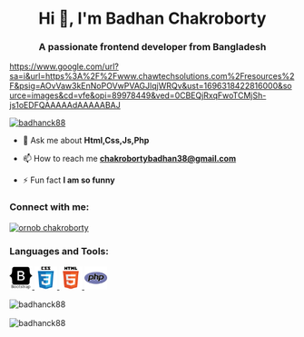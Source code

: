 <h1 align="center">Hi 👋, I'm Badhan Chakroborty</h1>
<h3 align="center">A passionate frontend developer from Bangladesh</h3>

https://www.google.com/url?sa=i&url=https%3A%2F%2Fwww.chawtechsolutions.com%2Fresources%2F&psig=AOvVaw3kEnNoPOVwPVAGJlqjWRQv&ust=1696318422816000&source=images&cd=vfe&opi=89978449&ved=0CBEQjRxqFwoTCMjSh-js1oEDFQAAAAAdAAAAABAJ

<p align="left"> <a href="https://github.com/ryo-ma/github-profile-trophy"><img src="https://github-profile-trophy.vercel.app/?username=badhanck88" alt="badhanck88" /></a> </p>

- 💬 Ask me about **Html,Css,Js,Php**

- 📫 How to reach me **chakrobortybadhan38@gmail.com**

- ⚡ Fun fact **I am so funny**

<h3 align="left">Connect with me:</h3>
<p align="left">
<a href="https://fb.com/ornob chakroborty" target="blank"><img align="center" src="https://raw.githubusercontent.com/rahuldkjain/github-profile-readme-generator/master/src/images/icons/Social/facebook.svg" alt="ornob chakroborty" height="30" width="40" /></a>
</p>

<h3 align="left">Languages and Tools:</h3>
<p align="left"> <a href="https://getbootstrap.com" target="_blank" rel="noreferrer"> <img src="https://raw.githubusercontent.com/devicons/devicon/master/icons/bootstrap/bootstrap-plain-wordmark.svg" alt="bootstrap" width="40" height="40"/> </a> <a href="https://www.w3schools.com/css/" target="_blank" rel="noreferrer"> <img src="https://raw.githubusercontent.com/devicons/devicon/master/icons/css3/css3-original-wordmark.svg" alt="css3" width="40" height="40"/> </a> <a href="https://www.w3.org/html/" target="_blank" rel="noreferrer"> <img src="https://raw.githubusercontent.com/devicons/devicon/master/icons/html5/html5-original-wordmark.svg" alt="html5" width="40" height="40"/> </a> <a href="https://www.php.net" target="_blank" rel="noreferrer"> <img src="https://raw.githubusercontent.com/devicons/devicon/master/icons/php/php-original.svg" alt="php" width="40" height="40"/> </a> </p>

<p><img align="center" src="https://github-readme-stats.vercel.app/api/top-langs?username=badhanck88&show_icons=true&locale=en&layout=compact" alt="badhanck88" /></p>

<p><img align="center" src="https://github-readme-streak-stats.herokuapp.com/?user=badhanck88&" alt="badhanck88" /></p>
